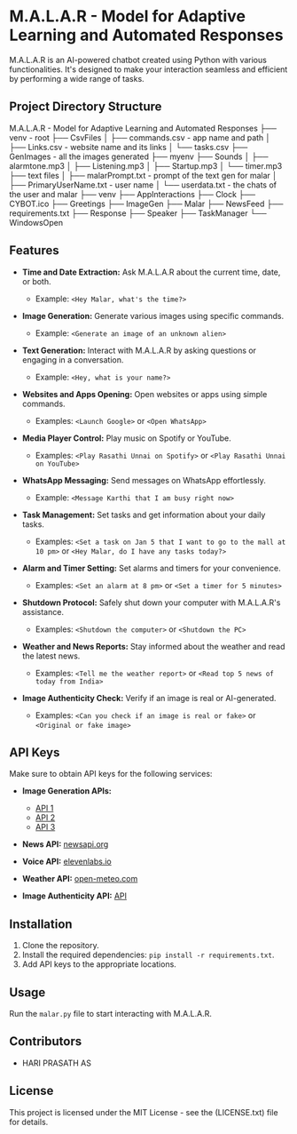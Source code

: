 <!-- Project Title -->
# M.A.L.A.R - Model for Adaptive Learning and Automated Responses

M.A.L.A.R is an AI-powered chatbot created using Python with various functionalities. It's designed to make your interaction seamless and efficient by performing a wide range of tasks.

## Project Directory Structure
M.A.L.A.R - Model for Adaptive Learning and Automated Responses
├── venv - root
├── CsvFiles
│ ├── commands.csv - app name and path
│ ├── Links.csv - website name and its links
│ └── tasks.csv
├── GenImages - all the images generated
├── myenv
├── Sounds
│ ├── alarmtone.mp3
│ ├── Listening.mp3
│ ├── Startup.mp3
│ └── timer.mp3
├── text files
│ ├── malarPrompt.txt - prompt of the text gen for malar
│ ├── PrimaryUserName.txt - user name
│ └── userdata.txt - the chats of the user and malar
├── venv
├── AppInteractions
├── Clock
├── CYBOT.ico
├── Greetings
├── ImageGen
├── Malar
├── NewsFeed
├── requirements.txt
├── Response
├── Speaker
├── TaskManager
└── WindowsOpen



## Features

- **Time and Date Extraction:** Ask M.A.L.A.R about the current time, date, or both.
  - Example: `<Hey Malar, what's the time?>`

- **Image Generation:** Generate various images using specific commands.
  - Example: `<Generate an image of an unknown alien>`

- **Text Generation:** Interact with M.A.L.A.R by asking questions or engaging in a conversation.
  - Example: `<Hey, what is your name?>`

- **Websites and Apps Opening:** Open websites or apps using simple commands.
  - Examples: `<Launch Google>` or `<Open WhatsApp>`

- **Media Player Control:** Play music on Spotify or YouTube.
  - Examples: `<Play Rasathi Unnai on Spotify>` or `<Play Rasathi Unnai on YouTube>`

- **WhatsApp Messaging:** Send messages on WhatsApp effortlessly.
  - Example: `<Message Karthi that I am busy right now>`

- **Task Management:** Set tasks and get information about your daily tasks.
  - Examples: `<Set a task on Jan 5 that I want to go to the mall at 10 pm>` or `<Hey Malar, do I have any tasks today?>`

- **Alarm and Timer Setting:** Set alarms and timers for your convenience.
  - Examples: `<Set an alarm at 8 pm>` or `<Set a timer for 5 minutes>`

- **Shutdown Protocol:** Safely shut down your computer with M.A.L.A.R's assistance.
  - Examples: `<Shutdown the computer>` or `<Shutdown the PC>`

- **Weather and News Reports:** Stay informed about the weather and read the latest news.
  - Examples: `<Tell me the weather report>` or `<Read top 5 news of today from India>`

- **Image Authenticity Check:** Verify if an image is real or AI-generated.
  - Examples: `<Can you check if an image is real or fake>` or `<Original or fake image>`

## API Keys

Make sure to obtain API keys for the following services:

- **Image Generation APIs:**
  - [API 1](https://api-inference.huggingface.co/models/goofyai/3d_render_style_xl)
  - [API 2](https://api-inference.huggingface.co/models/goofyai/Leonardo_Ai_Style_Illustration)
  - [API 3](https://api-inference.huggingface.co/models/goofyai/cyborg_style_xl)

- **News API:** [newsapi.org](https://newsapi.org/)

- **Voice API:** [elevenlabs.io](https://elevenlabs.io/)

- **Weather API:** [open-meteo.com](https://open-meteo.com/)

- **Image Authenticity API:** [API](https://api-inference.huggingface.co/models/Nahrawy/AIorNot)

## Installation

1. Clone the repository.
2. Install the required dependencies: `pip install -r requirements.txt`.
3. Add API keys to the appropriate locations.

## Usage

Run the `malar.py` file to start interacting with M.A.L.A.R.

## Contributors

- HARI PRASATH AS

## License

This project is licensed under the MIT License - see the (LICENSE.txt) file for details.


